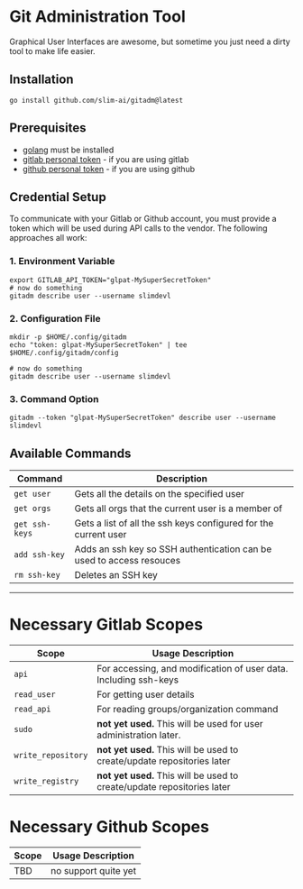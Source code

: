 # Git Administration Tool

Graphical User Interfaces are awesome, but sometime you just need a dirty tool to make life easier.

## Installation

```
go install github.com/slim-ai/gitadm@latest
```

## Prerequisites
* [golang]() must be installed
* [gitlab personal token](https://docs.gitlab.com/ee/user/profile/personal_access_tokens.html) - if you are using gitlab
* [github personal token](https://docs.github.com/en/authentication/keeping-your-account-and-data-secure/creating-a-personal-access-token) - if you are using github

## Credential Setup

To communicate with your Gitlab or Github account, you must provide a token which will be used during API calls to the vendor. The following approaches all work:
### 1. Environment Variable
```
export GITLAB_API_TOKEN="glpat-MySuperSecretToken"
# now do something
gitadm describe user --username slimdevl
```

### 2. Configuration File
```
mkdir -p $HOME/.config/gitadm
echo "token: glpat-MySuperSecretToken" | tee $HOME/.config/gitadm/config

# now do something
gitadm describe user --username slimdevl
```

### 3. Command Option
```
gitadm --token "glpat-MySuperSecretToken" describe user --username slimdevl
```

## Available Commands
| Command                     | Description                                    |
| --------------------------- | ---------------------------------------------- |
| `get user`                  | Gets all the details on the specified user
| `get orgs`                  | Gets all orgs that the current user is a member of
| `get ssh-keys`              | Gets a list of all the ssh keys configured for the current user
| `add ssh-key`               | Adds an ssh key so SSH authentication can be used to access resouces
| `rm ssh-key`                | Deletes an SSH key


---

# Necessary Gitlab Scopes

| Scope                       | Usage Description                              |
| --------------------------- | ---------------------------------------------- |
| `api`                       | For accessing, and modification of user data. Including ssh-keys
| `read_user`                 | For getting user details
| `read_api`                  | For reading groups/organization command
| `sudo`                      | **not yet used.** This will be used for user administration later.
| `write_repository`          | **not yet used.** This will be used to create/update repositories later
| `write_registry`            | **not yet used.** This will be used to create/update repositories later

# Necessary Github Scopes

| Scope                       | Usage Description                              |
| --------------------------- | ---------------------------------------------- |
| TBD                         | no support quite yet
